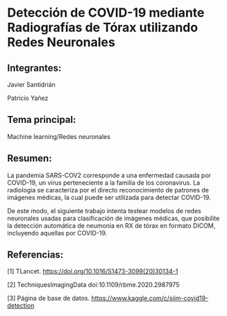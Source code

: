 # Detección de COVID-19 mediante Radiografías de Tórax utilizando Redes Neuronales

## Integrantes:

Javier Santidrián

Patricio Yañez

## Tema principal:

Machine learning/Redes neuronales

## Resumen:

La pandemia SARS-COV2 corresponde a una enfermedad
causada por COVID-19, un virus perteneciente a la familia
de los coronavirus. La radiología se caracteriza por el directo reconocimiento de patrones de imágenes médicas, la
cual puede ser utilizada para detectar COVID-19.

De este modo, el siguiente trabajo intenta testear modelos
de redes neuronales usadas para clasificación de imágenes
médicas, que posibilite la detección automática de neumonía
en RX de tórax en formato DICOM, incluyendo aquellas
por COVID-19.

## Referencias:

[1] TLancet. https://doi.org/10.1016/S1473-3099(20)30134-1

[2] TechniquesImagingData doi:10.1109/rbme.2020.2987975

[3] Página de base de datos. https://www.kaggle.com/c/siim-covid19-detection
